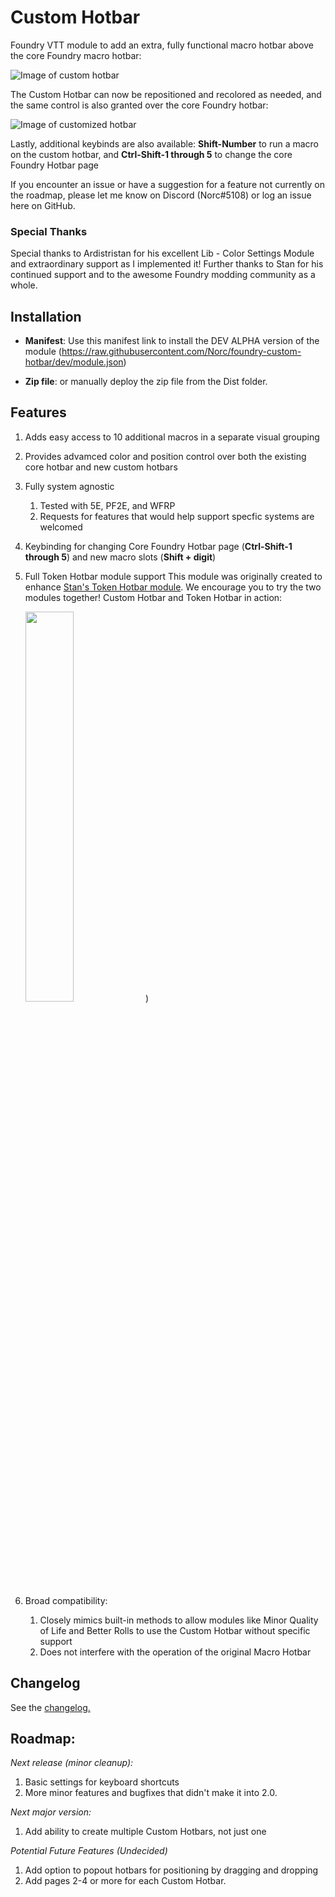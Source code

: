 # Custom Hotbar
Foundry VTT module to add an extra, fully functional macro hotbar above the core Foundry macro hotbar:

![Image of custom hotbar](https://i.imgur.com/L9QwR9u.png)

The Custom Hotbar can now be repositioned and recolored as needed, and the same control is also granted over the core Foundry hotbar:

![Image of customized hotbar](https://imgur.com/EKSjoYf.png)

Lastly, additional keybinds are also available: **Shift-Number** to run a macro on the custom hotbar, and **Ctrl-Shift-1 through 5** to change the core Foundry Hotbar page

If you encounter an issue or have a suggestion for a feature not currently on the roadmap, please let me know on Discord (Norc#5108) or log an issue here on GitHub.

### Special Thanks
Special thanks to Ardistristan for his excellent Lib - Color Settings Module and extraordinary support as I implemented it! Further thanks to Stan for his continued support and to the awesome Foundry modding community as a whole.

## Installation
* **Manifest**: Use this manifest link to install the DEV ALPHA version of the module (https://raw.githubusercontent.com/Norc/foundry-custom-hotbar/dev/module.json)

* **Zip file**: or manually deploy the zip file from the Dist folder.
  
## Features
1. Adds easy access to 10 additional macros in a separate visual grouping
1. Provides advamced color and position control over both the existing core hotbar and new custom hotbars 
1. Fully system agnostic
   1. Tested with 5E, PF2E, and WFRP
   1. Requests for features that would help support specfic systems are welcomed
1. Keybinding for changing Core Foundry Hotbar page (**Ctrl-Shift-1 through 5**) and new macro slots (**Shift + digit**)
1. Full Token Hotbar module support
   This module was originally created to enhance [Stan's Token Hotbar module](https://github.com/janssen-io/foundry-token-hotbar). We encourage you to try the two modules together! Custom Hotbar and Token Hotbar in action:
   
   <img src="https://github.com/janssen-io/foundry-token-hotbar/blob/master/img/thb-custom-hotbar.gif" width="40%" height = "40%">)
1. Broad compatibility:
   1. Closely mimics built-in methods to allow modules like Minor Quality of Life and Better Rolls to use the Custom Hotbar without specific support
   1. Does not interfere with the operation of the original Macro Hotbar

## Changelog
See the [changelog.](https://github.com/Norc/foundry-custom-hotbar/blob/dev/CHANGELOG.md)

## Roadmap:
_Next release (minor cleanup):_
1. Basic settings for keyboard shortcuts
2. More minor features and bugfixes that didn't make it into 2.0.

_Next major version:_
1. Add ability to create multiple Custom Hotbars, not just one

_Potential Future Features (Undecided)_
1. Add option to popout hotbars for positioning by dragging and dropping
1. Add pages 2-4 or more for each Custom Hotbar.
